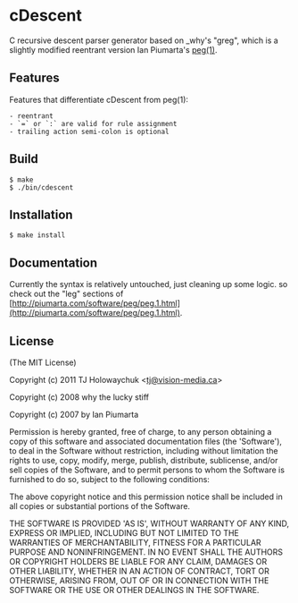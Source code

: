 
# cDescent

  C recursive descent parser generator based on _why's "greg", which is a slightly modified reentrant version Ian Piumarta's [peg(1)](http://piumarta.com/software/peg/).

## Features

  Features that differentiate cDescent from peg(1):
  
    - reentrant
    - `=` or `:` are valid for rule assignment
    - trailing action semi-colon is optional

## Build

    $ make
    $ ./bin/cdescent

## Installation

    $ make install

## Documentation

  Currently the syntax is relatively untouched, just cleaning up some logic. so check out the "leg" sections of [http://piumarta.com/software/peg/peg.1.html](http://piumarta.com/software/peg/peg.1.html).

## License 

(The MIT License)

Copyright (c) 2011 TJ Holowaychuk &lt;tj@vision-media.ca&gt;

Copyright (c) 2008 why the lucky stiff

Copyright (c) 2007 by Ian Piumarta

Permission is hereby granted, free of charge, to any person obtaining
a copy of this software and associated documentation files (the
'Software'), to deal in the Software without restriction, including
without limitation the rights to use, copy, modify, merge, publish,
distribute, sublicense, and/or sell copies of the Software, and to
permit persons to whom the Software is furnished to do so, subject to
the following conditions:

The above copyright notice and this permission notice shall be
included in all copies or substantial portions of the Software.

THE SOFTWARE IS PROVIDED 'AS IS', WITHOUT WARRANTY OF ANY KIND,
EXPRESS OR IMPLIED, INCLUDING BUT NOT LIMITED TO THE WARRANTIES OF
MERCHANTABILITY, FITNESS FOR A PARTICULAR PURPOSE AND NONINFRINGEMENT.
IN NO EVENT SHALL THE AUTHORS OR COPYRIGHT HOLDERS BE LIABLE FOR ANY
CLAIM, DAMAGES OR OTHER LIABILITY, WHETHER IN AN ACTION OF CONTRACT,
TORT OR OTHERWISE, ARISING FROM, OUT OF OR IN CONNECTION WITH THE
SOFTWARE OR THE USE OR OTHER DEALINGS IN THE SOFTWARE.
